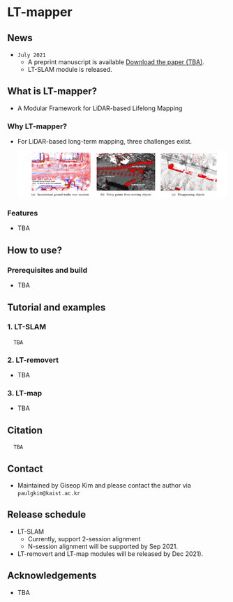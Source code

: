 # LT-mapper

<!-- ------------------------------------------ -->
## News
- ``July 2021``
  - A preprint manuscript is available [Download the paper (TBA)](TBA).
  - LT-SLAM module is released.

<!-- ------------------------------------------ -->
## What is LT-mapper?
- A Modular Framework for LiDAR-based Lifelong Mapping

### Why LT-mapper?
- For LiDAR-based long-term mapping, three challenges exist. 
  <p align="center"><img src="doc/whyltmapper.png" width=1000></p>

### Features 
- TBA


<!-- ------------------------------------------ -->
## How to use?

### Prerequisites and build 
- TBA
 
 
<!-- ------------------------------------------ -->
## Tutorial and examples

### 1. LT-SLAM 
```
  TBA
```

### 2. LT-removert 
- TBA

### 3. LT-map
- TBA


<!-- ------------------------------------------ -->
## Citation
```
  TBA
```

<!-- ------------------------------------------ -->
## Contact 
- Maintained by Giseop Kim and please contact the author via ``paulgkim@kaist.ac.kr``


<!-- ------------------------------------------ -->
## Release schedule
- LT-SLAM
  - Currently, support 2-session alignment 
  - N-session alignment will be supported by Sep 2021.  
- LT-removert and LT-map modules will be released by Dec 2021).


<!-- ------------------------------------------ -->
## Acknowledgements
- TBA

